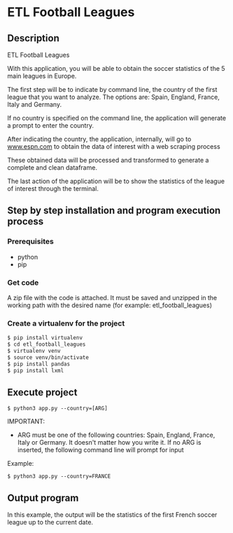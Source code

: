 # ETL Football Leagues

## Description

ETL Football Leagues

With this application, you will be able to obtain the soccer statistics of the 5 main leagues in Europe.

The first step will be to indicate by command line, the country of the first league that you want to analyze. The options are: Spain, England, France, Italy and Germany.

If no country is specified on the command line, the application will generate a prompt to enter the country.

After indicating the country, the application, internally, will go to www.espn.com to obtain the data of interest with a web scraping process

These obtained data will be processed and transformed to generate a complete and clean dataframe.

The last action of the application will be to show the statistics of the league of interest through the terminal.

## Step by step installation and program execution process

### Prerequisites

- python
- pip

### Get code

A zip file with the code is attached. It must be saved and unzipped in the working path with the desired name (for example: etl_football_leagues)

### Create a virtualenv for the project

```sh
$ pip install virtualenv
$ cd etl_football_leagues
$ virtualenv venv
$ source venv/bin/activate
$ pip install pandas
$ pip install lxml
```

## Execute project

```
$ python3 app.py --country=[ARG]
```

IMPORTANT:

- ARG must be one of the following countries: Spain, England, France, Italy or Germany. It doesn't matter how you write it. If no ARG is inserted, the following command line will prompt for input

Example: 

```
$ python3 app.py --country=FRANCE
```

## Output program

In this example, the output will be the statistics of the first French soccer league up to the current date.
